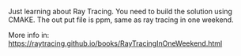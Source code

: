 Just learning about Ray Tracing.
You need to build the solution using CMAKE.
The out put file is ppm, same as ray tracing in one weekend.

More info in:
  https://raytracing.github.io/books/RayTracingInOneWeekend.html
